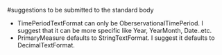 #suggestions to be submitted to the standard body

  * TimePeriodTextFormat can only be OberservationalTimePeriod. I suggest that it can be more specific like Year, YearMonth, Date..etc.
  * PrimaryMeasure defaults to StringTextFormat. I suggest it defaults to DecimalTextFormat.